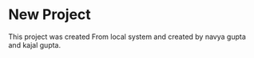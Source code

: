 # New Project

This project was created From local system and created by navya gupta and kajal gupta.
